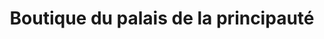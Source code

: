 ---
title: "Boutique du palais de la principauté"
url: /laas/boutique-du-palais-de-la-principaute/
shop: cadeau
---